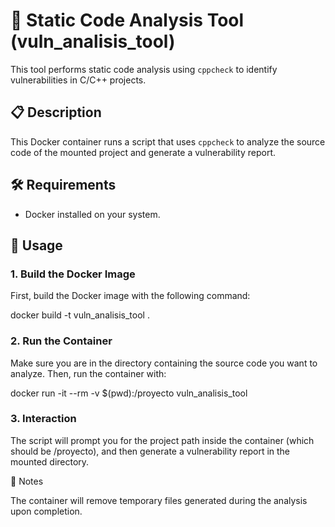 
# 🚀 Static Code Analysis Tool (vuln_analisis_tool)

This tool performs static code analysis using `cppcheck` to identify vulnerabilities in C/C++ projects.

## 📋 Description

This Docker container runs a script that uses `cppcheck` to analyze the source code of the mounted project and generate a vulnerability report.

## 🛠 Requirements

- Docker installed on your system.

## 🚀 Usage

### 1. Build the Docker Image

First, build the Docker image with the following command:

docker build -t vuln_analisis_tool .

### 2. Run the Container

Make sure you are in the directory containing the source code you want to analyze. Then, run the container with:

docker run -it --rm -v $(pwd):/proyecto vuln_analisis_tool


### 3. Interaction

The script will prompt you for the project path inside the container (which should be /proyecto), and then generate a vulnerability report in the mounted directory.

📌 Notes

The container will remove temporary files generated during the analysis upon completion.